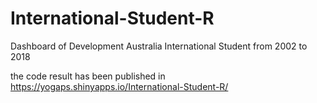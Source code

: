 # International-Student-R
Dashboard of Development Australia International Student from 2002 to 2018

the code result has been published in https://yogaps.shinyapps.io/International-Student-R/

